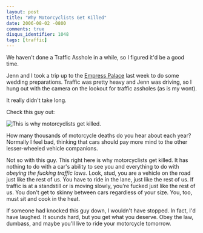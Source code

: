 ```yaml
---
layout: post
title: "Why Motorcyclists Get Killed"
date: 2006-08-02 -0800
comments: true
disqus_identifier: 1048
tags: [traffic]
---
```

We haven't done a Traffic Asshole in a while, so I figured it'd be a
good time.

 Jenn and I took a trip up to the [Empress
Palace](http://www.empresspalace.com) last week to do some wedding
preparations. Traffic was pretty heavy and Jenn was driving, so I hung
out with the camera on the lookout for traffic assholes (as is my
wont).

 It really didn't take long.

 Check this guy out:

 ![This is why motorcyclists get
killed.](https://hyqi8g.dm2304.livefilestore.com/y2pUKkUAUPwJFU8K4vzaGdxgnabSXz1sWY5JClrrtcoIWoIYlomDBvgzT6lTh0JMzc_sPomK9RwsIn8MRAFRGnEdfWV1l6K3esfJOtuwJw8i04/20060802taotw.jpg?psid=1)

 How many thousands of motorcycle deaths do you hear about each year?
Normally I feel bad, thinking that cars should pay more mind to the
other lesser-wheeled vehicle companions.

 Not so with this guy. This right here is why motorcyclists get killed.
It has nothing to do with a car's ability to see you and everything to
do with *obeying the fucking traffic laws*. Look, stud, you are a
vehicle on the road just like the rest of us. You have to ride in the
lane, just like the rest of us. If traffic is at a standstill or is
moving slowly, you're fucked just like the rest of us. You don't get to
skinny between cars regardless of your size. You, too, must sit and cook
in the heat.

 If someone had knocked this guy down, I wouldn't have stopped. In fact,
I'd have laughed. It sounds hard, but you get what you deserve. Obey the
law, dumbass, and maybe you'll live to ride your motorcycle tomorrow.
